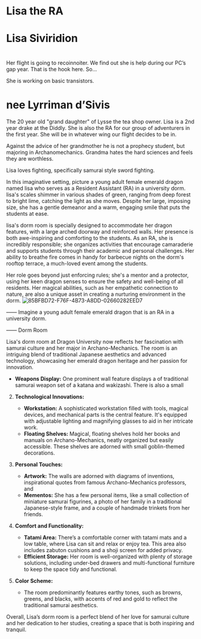 # Lisa the RA



# Lisa Siviridion

# 
Her flight is going to recoinnoiter. We find out she is help during our PC’s gap year. That is the hook here. So…

She is working on basic transistors.

# nee Lyrriman d’Sivis


The 20 year old "grand daughter" of Lysse the tea shop owner. Lisa is a 2nd year drake at the Diddly. She is also the RA for our group of adventurers in the first year. She will be in whatever wing our flight decides to be in.

Against the advice of her grandmother he is not a prophecy student, but majoring in Archanomechanics. Grandma hates the hard sciences and feels they are worthless.

Lisa loves fighting, specifically samurai style sword fighting.

In this imaginative setting, picture a young adult female emerald dragon named lisa who serves as a Resident Assistant (RA) in a university dorm. lisa's scales shimmer in various shades of green, ranging from deep forest to bright lime, catching the light as she moves. Despite her large, imposing size, she has a gentle demeanor and a warm, engaging smile that puts the students at ease.

lisa's dorm room is specially designed to accommodate her dragon features, with a large arched doorway and reinforced walls. Her presence is both awe-inspiring and comforting to the students. As an RA, she is incredibly responsible; she organizes activities that encourage camaraderie and supports students through their academic and personal challenges. Her ability to breathe fire comes in handy for barbecue nights on the dorm's rooftop terrace, a much-loved event among the students.

Her role goes beyond just enforcing rules; she's a mentor and a protector, using her keen dragon senses to ensure the safety and well-being of all residents. Her magical abilities, such as her empathetic connection to nature, are also a unique asset in creating a nurturing environment in the dorm.
![85BFBD72-F76F-4B73-A8DD-02660282EED7](images/85BFBD72-F76F-4B73-A8DD-02660282EED7.png)

——
Imagine a young adult female emerald dragon that is an RA in a university dorm.

——
Dorm Room

Lisa's dorm room at Dragon University now reflects her fascination with samurai culture and her major in Archano-Mechanics. The room is an intriguing blend of traditional Japanese aesthetics and advanced technology, showcasing her emerald dragon heritage and her passion for innovation.

   - **Weapons Display:** One prominent wall feature displays a of traditional samurai weapon set of a  katana and wakizashi. There is also a small

2. **Technological Innovations:**
   - **Workstation:** A sophisticated workstation filled with tools, magical devices, and mechanical parts is the central feature. It's equipped with adjustable lighting and magnifying glasses to aid in her intricate work.
   - **Floating Shelves:** Magical, floating shelves hold her books and manuals on Archano-Mechanics, neatly organized but easily accessible. These shelves are adorned with small goblin-themed decorations.

3. **Personal Touches:**
   - **Artwork:** The walls are adorned with diagrams of inventions, inspirational quotes from famous Archano-Mechanics professors, and
   - **Mementos:** She has a few personal items, like a small collection of miniature samurai figurines, a photo of her family in a traditional Japanese-style frame, and a couple of handmade trinkets from her friends.

4. **Comfort and Functionality:**
   - **Tatami Area:** There’s a comfortable corner with tatami mats and a low table, where Lisa can sit and relax or enjoy tea. This area also includes zabuton cushions and a shoji screen for added privacy.
   - **Efficient Storage:** Her room is well-organized with plenty of storage solutions, including under-bed drawers and multi-functional furniture to keep the space tidy and functional.

5. **Color Scheme:**
   - The room predominantly features earthy tones, such as browns, greens, and blacks, with accents of red and gold to reflect the traditional samurai aesthetics.

Overall, Lisa’s dorm room is a perfect blend of her love for samurai culture and her dedication to her studies, creating a space that is both inspiring and tranquil.

